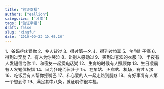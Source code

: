```yaml
---
title: "验证幸福"
authors: ["eallion"]
categories: ["分享"]
tags: ["验证幸福"]
draft: false
slug: "xingfu"
date: "2010-06-23 10:49:20"
---
```


1、爸妈很疼爱你
2、被人背过
3、得过第一名
4、得到过惊喜
5、笑到肚子痛
6、得到过奖励
7、有人为你哭泣
8、让别人感动过
9、买到过喜欢的衣服
10、半夜有人发短信给你
11、和密友一起煲电话粥
12、生病的时候有人照顾你
13、生日凌晨有人发短信祝福
14、因为狂吃而闹肚子
15、在车站、火车站、机场，有过人接
16、吃饭后有人帮你擦嘴巴
17、和心爱的人一起走路到腿疼
18、有好事情有人第一个想到你
19、满足其中八条，就证明你很幸福。

